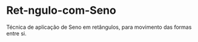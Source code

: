 # Ret-ngulo-com-Seno
Técnica de aplicação de Seno em retângulos, para movimento das formas entre si.
